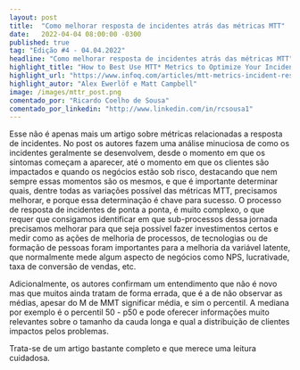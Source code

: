 ```yaml
---
layout: post 
title:  "Como melhorar resposta de incidentes atrás das métricas MTT"
date:   2022-04-04 08:00:00 -0300
published: true
tag: "Edição #4 - 04.04.2022"
headline: "Como melhorar resposta de incidentes atrás das métricas MTT"
highlight_title: "How to Best Use MTT* Metrics to Optimize Your Incident Response"
highlight_url: "https://www.infoq.com/articles/mtt-metrics-incident-response/"
highlight_autor: "Alex Ewerlöf e Matt Campbell"
image: /images/mttr_post.png
comentado_por: "Ricardo Coelho de Sousa"
comentado_por_linkedin: "http://www.linkedin.com/in/rcsousa1"
---
```

Esse não é apenas mais um artigo sobre métricas relacionadas a resposta de incidentes. No post os autores fazem uma análise minuciosa de como os incidentes geralmente se desenvolvem, desde o momento em que os sintomas começam a aparecer, até o momento em que os clientes são impactados e quando os negócios estão sob risco, destacando que nem sempre essas momentos são os mesmos, e que é importante determinar quais, dentre todas as variações possível das métricas MTT, precisamos melhorar, e porque essa determinação é chave para sucesso. O processo de resposta de incidentes de ponta a ponta, é muito complexo, o que requer que consigamos identificar em que sub-processos dessa jornada precisamos melhorar para que seja possível fazer investimentos certos e medir como as ações de melhoria de processos, de tecnologias ou de formação de pessoas foram importantes para a melhoria da variável latente, que normalmente mede algum aspecto de negócios como NPS, lucrativade, taxa de conversão de vendas, etc.

Adicionalmente, os autores confirmam um entendimento que não é novo mas que muitos ainda tratam de forma errada, que é a de não observar as médias, apesar do M de MMT significar média, e sim o percentil. A mediana por exemplo é o percentil 50 - p50 e pode oferecer informações muito relevantes sobre o tamanho da cauda longa e qual a distribuição de clientes impactos pelos problemas.
    
Trata-se de um artigo bastante completo e que merece uma leitura cuidadosa.